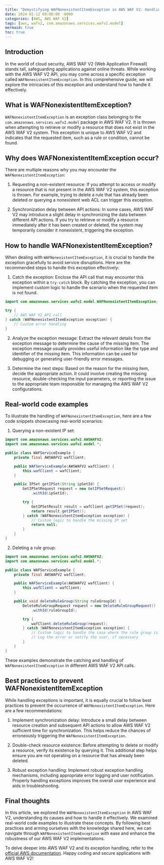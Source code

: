 ```yaml
---
title: "Demystifying WAFNonexistentItemException in AWS WAF V2: Handling Missing Items with Ease"
date: 2024-02-12 09:00:00 -0000
categories: [AWS, AWS WAF V2]
tags: [aws, wafv2, com.amazonaws.services.wafv2.model]
mermaid: true
toc: true
---
```



## Introduction

In the world of cloud security, AWS WAF V2 (Web Application Firewall) stands tall, safeguarding applications against online threats. While working with the AWS WAF V2 API, you may come across a specific exception called `WAFNonexistentItemException`. In this comprehensive guide, we will explore the intricacies of this exception and understand how to handle it effectively.

## What is WAFNonexistentItemException?

`WAFNonexistentItemException` is an exception class belonging to the `com.amazonaws.services.wafv2.model` package in AWS WAF V2. It is thrown when attempting to retrieve or modify a resource that does not exist in the AWS WAF V2 system. This exception is unique to AWS WAF V2 and indicates that the requested item, such as a rule or condition, cannot be found.

## Why does WAFNonexistentItemException occur?

There are multiple reasons why you may encounter the `WAFNonexistentItemException`:

1. Requesting a non-existent resource: If you attempt to access or modify a resource that is not present in the AWS WAF V2 system, this exception is thrown. For example, trying to delete a rule that has already been deleted or querying a nonexistent web ACL can trigger this exception.

2. Synchronization delay between API actions: In some cases, AWS WAF V2 may introduce a slight delay in synchronizing the data between different API actions. If you try to retrieve or modify a resource immediately after it has been created or deleted, the system may temporarily consider it nonexistent, triggering the exception.

## How to handle WAFNonexistentItemException?

When dealing with `WAFNonexistentItemException`, it is crucial to handle the exception gracefully to avoid service disruptions. Here are the recommended steps to handle this exception effectively:

1. Catch the exception: Enclose the API call that may encounter this exception within a `try-catch` block. By catching the exception, you can implement custom logic to handle the scenario when the requested item is not found.

```java
import com.amazonaws.services.wafv2.model.WAFNonexistentItemException;

try {
    // AWS WAF V2 API call
} catch (WAFNonexistentItemException exception) {
    // Custom error handling
}
```

2. Analyze the exception message: Extract the relevant details from the exception message to determine the cause of the missing item. The exception message usually provides useful information like the type and identifier of the missing item. This information can be used for debugging or generating user-friendly error messages.

3. Determine the next steps: Based on the reason for the missing item, decide the appropriate action. It could involve creating the missing resource, double-checking the input parameters, or reporting the issue to the appropriate team responsible for managing the AWS WAF V2 configurations.

## Real-world code examples

To illustrate the handling of `WAFNonexistentItemException`, here are a few code snippets showcasing real-world scenarios:

1. Querying a non-existent IP set:

```java
import com.amazonaws.services.wafv2.AWSWAFV2;
import com.amazonaws.services.wafv2.model.*;

public class WAFServiceExample {
    private final AWSWAFV2 wafClient;

    public WAFServiceExample(AWSWAFV2 wafClient) {
        this.wafClient = wafClient;
    }

    public IPSet getIPSet(String ipSetId) {
        GetIPSetRequest request = new GetIPSetRequest()
            .withId(ipSetId);

        try {
            GetIPSetResult result = wafClient.getIPSet(request);
            return result.getIPSet();
        } catch (WAFNonexistentItemException exception) {
            // Custom logic to handle the missing IP set
            return null;
        }
    }
}
```

2. Deleting a rule group:

```java
import com.amazonaws.services.wafv2.AWSWAFV2;
import com.amazonaws.services.wafv2.model.*;

public class WAFServiceExample {
    private final AWSWAFV2 wafClient;

    public WAFServiceExample(AWSWAFV2 wafClient) {
        this.wafClient = wafClient;
    }

    public void deleteRuleGroup(String ruleGroupId) {
        DeleteRuleGroupRequest request = new DeleteRuleGroupRequest()
            .withId(ruleGroupId);

        try {
            wafClient.deleteRuleGroup(request);
        } catch (WAFNonexistentItemException exception) {
            // Custom logic to handle the case where the rule group is already deleted
            // Log the error or notify the user, if necessary
        }
    }
}
```

These examples demonstrate the catching and handling of `WAFNonexistentItemException` in different AWS WAF V2 API calls.

## Best practices to prevent WAFNonexistentItemException

While handling exceptions is important, it is equally crucial to follow best practices to prevent the occurrence of `WAFNonexistentItemException`. Here are a few recommendations:

1. Implement synchronization delay: Introduce a small delay between resource creation and subsequent API actions to allow AWS WAF V2 sufficient time for synchronization. This helps reduce the chances of erroneously triggering the `WAFNonexistentItemException`.

2. Double-check resource existence: Before attempting to delete or modify a resource, verify its existence by querying it. This additional step helps ensure you are not operating on a resource that has already been deleted.

3. Robust exception handling: Implement robust exception handling mechanisms, including appropriate error logging and user notification. Properly handling exceptions improves the overall user experience and aids in troubleshooting.

## Final thoughts

In this article, we explored the `WAFNonexistentItemException` in AWS WAF V2, understanding its causes and how to handle it effectively. We examined real-world code examples to illustrate these concepts. By following best practices and arming ourselves with the knowledge shared here, we can navigate through `WAFNonexistentItemException` with ease and enhance the robustness of our AWS WAF V2 implementations.

To delve deeper into AWS WAF V2 and its exception handling, refer to the [official AWS documentation](https://docs.aws.amazon.com/waf/latest/APIReference/CommonErrors.html). Happy coding and secure applications with AWS WAF V2!
